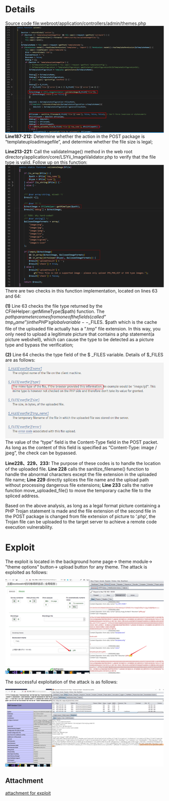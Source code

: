 # Details
Source code file:webroot/application/controllers/admin/themes.php
![code.jpg](/src/cve/Snipaste_2020-01-16_13-30-15.png)
**Line187-212:** Determine whether the action in the POST package is “templateuploadimagefile”, and determine whether the file size is legal;

**Line213-221:** Call the validateImage() method in the web root directory/application/core/LSYii_ImageValidator.php to verify that the file type is valid. Follow up on this function:
![code2.jpg](/src/cve/Snipaste_2020-01-16_13-36-39.png)
There are two checks in this function implementation, located on lines 63 and 64:

**(1)** Line 63 checks the file type returned by the CFileHelper::getMimeType($path) function. The $path parameter comes from one of the fields(called “tmp_name”) in the PHP’s global variable--$_FILES. $path which is the cache file of the uploaded file actually has a “.tmp” file extension. In this way, you only need to upload a legitimate picture that contains a php statement(a picture webshell), which can cause the type to be detected as a picture type and bypass the verification; 

**(2)** Line 64 checks the type field of the $ _FILES variable. Details of $_FILES are as follows:
![def.jpg](/src/cve/Snipaste_2020-01-16_18-07-04.png)
The value of the “type” field is the Content-Type field in the POST packet. As long as the content of this field is specified as “Content-Type: image / jpeg”, the check can be bypassed.

**Line228、229、233:** The purpose of these codes is to handle the location of the uploaded file. **Line 228** calls the sanitize_filename() function to handle the abnormal characters except the file extension in the uploaded file name; **Line 229** directly splices the file name and the upload path without processing dangerous file extensions; **Line 233** calls the native function move_uploaded_file() to move the temporary cache file to the spliced address.

Based on the above analysis, as long as a legal format picture containing a PHP Trojan statement is made and the file extension of the second file in the POST package is changed from file extension of picture to ‘.php’, the Trojan file can be uploaded to the target server to achieve a remote code execution vulnerability.

# Exploit

The exploit is located in the background home page-> theme module-> "theme options" button-> upload button for any theme. The attack is exploited as follows:

![exploit.jpg](/src/cve/Snipaste_2020-01-16_15-35-38.png)

The successful exploitation of the attack is as follows:

![successus.jpg](/src/cve/Snipaste_2020-01-16_15-39-42.png)

## Attachment
[attachment for exploit](/src/cve/gif89a.jpg)

